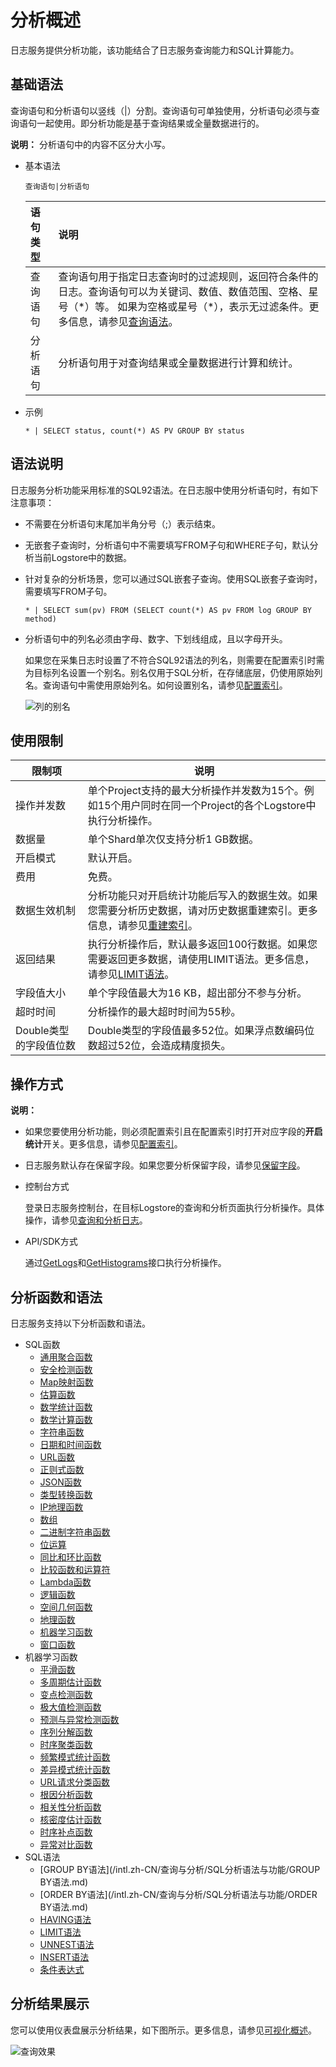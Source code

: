 # 分析概述

日志服务提供分析功能，该功能结合了日志服务查询能力和SQL计算能力。

## 基础语法

查询语句和分析语句以竖线（\|）分割。查询语句可单独使用，分析语句必须与查询语句一起使用。即分析功能是基于查询结果或全量数据进行的。

**说明：** 分析语句中的内容不区分大小写。

-   基本语法

    ```
    查询语句|分析语句
    ```

    |语句类型|说明|
    |:---|:-|
    |查询语句|查询语句用于指定日志查询时的过滤规则，返回符合条件的日志。查询语句可以为关键词、数值、数值范围、空格、星号（\*）等。 如果为空格或星号（\*），表示无过滤条件。更多信息，请参见[查询语法](/intl.zh-CN/查询与分析/查询语法与功能/查询语法.md)。 |
    |分析语句|分析语句用于对查询结果或全量数据进行计算和统计。|

-   示例

    ```
    * | SELECT status, count(*) AS PV GROUP BY status
    ```


## 语法说明

日志服务分析功能采用标准的SQL92语法。在日志服中使用分析语句时，有如下注意事项：

-   不需要在分析语句末尾加半角分号（;）表示结束。
-   无嵌套子查询时，分析语句中不需要填写FROM子句和WHERE子句，默认分析当前Logstore中的数据。
-   针对复杂的分析场景，您可以通过SQL嵌套子查询。使用SQL嵌套子查询时，需要填写FROM子句。

    ```
    * | SELECT sum(pv) FROM (SELECT count(*) AS pv FROM log GROUP BY method)
    ```

-   分析语句中的列名必须由字母、数字、下划线组成，且以字母开头。

    如果您在采集日志时设置了不符合SQL92语法的列名，则需要在配置索引时需为目标列名设置一个别名。别名仅用于SQL分析，在存储底层，仍使用原始列名。查询语句中需使用原始列名。如何设置别名，请参见[配置索引](/intl.zh-CN/查询与分析/配置索引.md)。

    ![列的别名](https://static-aliyun-doc.oss-accelerate.aliyuncs.com/assets/img/zh-CN/9394033261/p282721.png)


## 使用限制

|限制项|说明|
|---|--|
|操作并发数|单个Project支持的最大分析操作并发数为15个。例如15个用户同时在同一个Project的各个Logstore中执行分析操作。 |
|数据量|单个Shard单次仅支持分析1 GB数据。|
|开启模式|默认开启。|
|费用|免费。|
|数据生效机制|分析功能只对开启统计功能后写入的数据生效。如果您需要分析历史数据，请对历史数据重建索引。更多信息，请参见[重建索引](/intl.zh-CN/查询与分析/查询语法与功能/重建索引.md)。 |
|返回结果|执行分析操作后，默认最多返回100行数据。如果您需要返回更多数据，请使用LIMIT语法。更多信息，请参见[LIMIT语法](/intl.zh-CN/查询与分析/SQL分析语法与功能/LIMIT语法.md)。 |
|字段值大小|单个字段值最大为16 KB，超出部分不参与分析。|
|超时时间|分析操作的最大超时时间为55秒。|
|Double类型的字段值位数|Double类型的字段值最多52位。如果浮点数编码位数超过52位，会造成精度损失。 |

## 操作方式

**说明：**

-   如果您要使用分析功能，则必须配置索引且在配置索引时打开对应字段的**开启统计**开关。更多信息，请参见[配置索引](/intl.zh-CN/查询与分析/配置索引.md)。
-   日志服务默认存在保留字段。如果您要分析保留字段，请参见[保留字段](/intl.zh-CN/产品简介/使用限制/保留字段.md)。

-   控制台方式

    登录日志服务控制台，在目标Logstore的查询和分析页面执行分析操作。具体操作，请参见[查询和分析日志](/intl.zh-CN/查询与分析/查询和分析日志.md)。

-   API/SDK方式

    通过[GetLogs](/intl.zh-CN/开发指南/API参考/日志库相关接口/GetLogs.md)和[GetHistograms](/intl.zh-CN/开发指南/API参考/日志库相关接口/GetHistograms.md)接口执行分析操作。


## 分析函数和语法

日志服务支持以下分析函数和语法。

-   SQL函数
    -   [通用聚合函数](/intl.zh-CN/查询与分析/SQL分析语法与功能/通用聚合函数.md)
    -   [安全检测函数](/intl.zh-CN/查询与分析/SQL分析语法与功能/安全检测函数.md)
    -   [Map映射函数](/intl.zh-CN/查询与分析/SQL分析语法与功能/Map映射函数.md)
    -   [估算函数](/intl.zh-CN/查询与分析/SQL分析语法与功能/估算函数.md)
    -   [数学统计函数](/intl.zh-CN/查询与分析/SQL分析语法与功能/数学统计函数.md)
    -   [数学计算函数](/intl.zh-CN/查询与分析/SQL分析语法与功能/数学计算函数.md)
    -   [字符串函数](/intl.zh-CN/查询与分析/SQL分析语法与功能/字符串函数.md)
    -   [日期和时间函数](/intl.zh-CN/查询与分析/SQL分析语法与功能/日期和时间函数.md)
    -   [URL函数](/intl.zh-CN/查询与分析/SQL分析语法与功能/URL函数.md)
    -   [正则式函数](/intl.zh-CN/查询与分析/SQL分析语法与功能/正则式函数.md)
    -   [JSON函数](/intl.zh-CN/查询与分析/SQL分析语法与功能/JSON函数.md)
    -   [类型转换函数](/intl.zh-CN/查询与分析/SQL分析语法与功能/类型转换函数.md)
    -   [IP地理函数](/intl.zh-CN/查询与分析/SQL分析语法与功能/IP地理函数.md)
    -   [数组](/intl.zh-CN/查询与分析/SQL分析语法与功能/数组.md)
    -   [二进制字符串函数](/intl.zh-CN/查询与分析/SQL分析语法与功能/二进制字符串函数.md)
    -   [位运算](/intl.zh-CN/查询与分析/SQL分析语法与功能/位运算.md)
    -   [同比和环比函数](/intl.zh-CN/查询与分析/SQL分析语法与功能/同比和环比函数.md)
    -   [比较函数和运算符](/intl.zh-CN/查询与分析/SQL分析语法与功能/比较函数和运算符.md)
    -   [Lambda函数](/intl.zh-CN/查询与分析/SQL分析语法与功能/Lambda函数.md)
    -   [逻辑函数](/intl.zh-CN/查询与分析/SQL分析语法与功能/逻辑函数.md)
    -   [空间几何函数](/intl.zh-CN/查询与分析/SQL分析语法与功能/空间几何函数.md)
    -   [地理函数](/intl.zh-CN/查询与分析/SQL分析语法与功能/地理函数.md)
    -   [机器学习函数](/intl.zh-CN/查询与分析/机器学习语法与函数/概述.md)
    -   [窗口函数](/intl.zh-CN/查询与分析/SQL分析语法与功能/窗口函数.md)
-   机器学习函数
    -   [平滑函数](/intl.zh-CN/查询与分析/机器学习语法与函数/平滑函数.md)
    -   [多周期估计函数](/intl.zh-CN/查询与分析/机器学习语法与函数/多周期估计函数.md)
    -   [变点检测函数](/intl.zh-CN/查询与分析/机器学习语法与函数/变点检测函数.md)
    -   [极大值检测函数](/intl.zh-CN/查询与分析/机器学习语法与函数/极大值检测函数.md)
    -   [预测与异常检测函数](/intl.zh-CN/查询与分析/机器学习语法与函数/预测与异常检测函数.md)
    -   [序列分解函数](/intl.zh-CN/查询与分析/机器学习语法与函数/序列分解函数.md)
    -   [时序聚类函数](/intl.zh-CN/查询与分析/机器学习语法与函数/时序聚类函数.md)
    -   [频繁模式统计函数](/intl.zh-CN/查询与分析/机器学习语法与函数/频繁模式统计函数.md)
    -   [差异模式统计函数](/intl.zh-CN/查询与分析/机器学习语法与函数/差异模式统计函数.md)
    -   [URL请求分类函数](/intl.zh-CN/查询与分析/机器学习语法与函数/URL请求分类函数.md)
    -   [根因分析函数](/intl.zh-CN/查询与分析/机器学习语法与函数/根因分析函数.md)
    -   [相关性分析函数](/intl.zh-CN/查询与分析/机器学习语法与函数/相关性分析函数.md)
    -   [核密度估计函数](/intl.zh-CN/查询与分析/机器学习语法与函数/核密度估计函数.md)
    -   [时序补点函数](/intl.zh-CN/查询与分析/机器学习语法与函数/时序补点函数.md)
    -   [异常对比函数](/intl.zh-CN/查询与分析/机器学习语法与函数/异常对比函数.md)
-   SQL语法
    -   [GROUP BY语法](/intl.zh-CN/查询与分析/SQL分析语法与功能/GROUP BY语法.md)
    -   [ORDER BY语法](/intl.zh-CN/查询与分析/SQL分析语法与功能/ORDER BY语法.md)
    -   [HAVING语法](/intl.zh-CN/查询与分析/SQL分析语法与功能/HAVING语法.md)
    -   [LIMIT语法](/intl.zh-CN/查询与分析/SQL分析语法与功能/LIMIT语法.md)
    -   [UNNEST语法](/intl.zh-CN/查询与分析/SQL分析语法与功能/unnest语法.md)
    -   [INSERT语法](/intl.zh-CN/查询与分析/SQL分析语法与功能/insert语法.md)
    -   [条件表达式](/intl.zh-CN/查询与分析/SQL分析语法与功能/条件表达式.md)

## 分析结果展示

您可以使用仪表盘展示分析结果，如下图所示。更多信息，请参见[可视化概述](/intl.zh-CN/可视化/可视化概述.md)。

![查询效果](https://static-aliyun-doc.oss-accelerate.aliyuncs.com/assets/img/zh-CN/9394033261/p7348.png)

